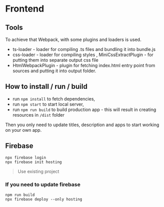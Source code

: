 # Frontend

## Tools

To achieve that Webpack, with some plugins and loaders is used.
* ts-loader - loader for compiling .ts files and bundling it into bundle.js
* css-loader - loader for compiling styles , MiniCssExtractPlugin - for putting them into separate output css file
* HtmlWebpackPlugin - plugin for fetching index.html entry point from sources and putting it into output folder.

## How to install / run / build

* run `npm install` to fetch dependencies,
* run `npm start` to start local server,
* run `npm run build` to build production app - this will result in creating resources in `/dist` folder

Then you only need to update titles, description and apps to start working on your own app.

## Firebase

```
npx firebase login
npx firebase init hosting
```

> Use existing project

### If you need to update firebase

```
npm run build
npx firebase deploy --only hosting
```
